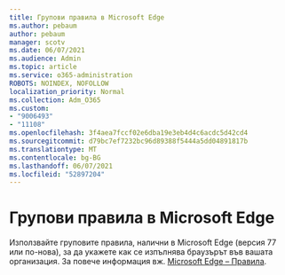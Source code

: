 ```yaml
---
title: Групови правила в Microsoft Edge
ms.author: pebaum
author: pebaum
manager: scotv
ms.date: 06/07/2021
ms.audience: Admin
ms.topic: article
ms.service: o365-administration
ROBOTS: NOINDEX, NOFOLLOW
localization_priority: Normal
ms.collection: Adm_O365
ms.custom:
- "9006493"
- "11108"
ms.openlocfilehash: 3f4aea7fccf02e6dba19e3eb4d4c6acdc5d42cd4
ms.sourcegitcommit: d79bc7ef7232bc96d89388f5444a5dd04891817b
ms.translationtype: MT
ms.contentlocale: bg-BG
ms.lasthandoff: 06/07/2021
ms.locfileid: "52897204"
---
```

# <a name="group-policies-in-microsoft-edge"></a>Групови правила в Microsoft Edge

Използвайте груповите правила, налични в Microsoft Edge (версия 77 или по-нова), за да укажете как се изпълнява браузърът във вашата организация. За повече информация вж. [Microsoft Edge – Правила](/deployedge/microsoft-edge-policies#available-policies).